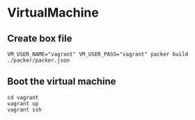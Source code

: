 VirtualMachine
====

Create box file
----

```
VM_USER_NAME="vagrant" VM_USER_PASS="vagrant" packer build ./packer/packer.json
```

Boot the virtual machine
----

```
cd vagrant
vagrant up
vagrant ssh
```
